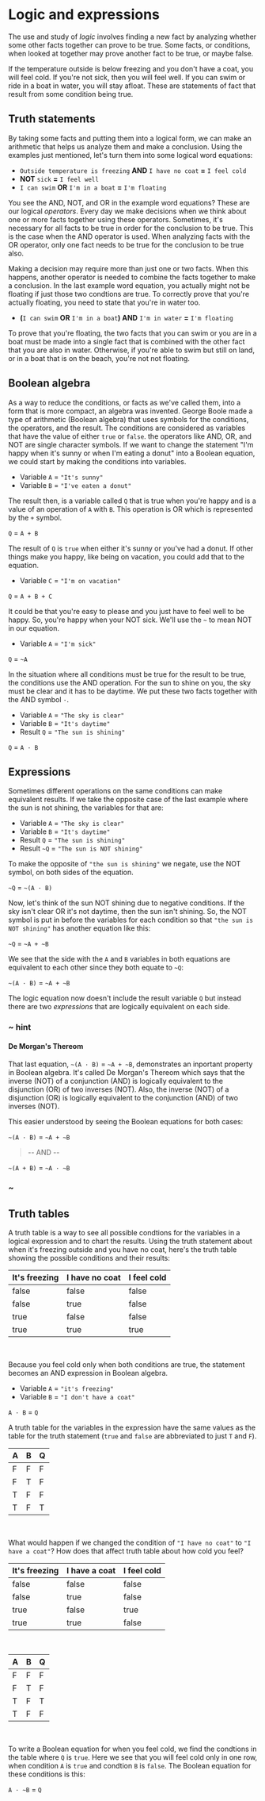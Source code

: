 # Logic and expressions

The use and study of _logic_ involves finding a new fact by analyzing whether some other facts together can prove to be true. Some facts, or conditions, when looked at together may prove another fact to be true, or maybe false.

If the temperature outside is below freezing and you don't have a coat, you will feel cold. If you're not sick, then you will feel well. If you can swim or ride in a boat in water, you will stay afloat. These are statements of fact that result from some condition being true.

## Truth statements

By taking some facts and putting them into a logical form, we can make an arithmetic that helps us analyze them and make a conclusion. Using the examples just mentioned, let's turn them into some logical word equations:

* ``Outside temperature is freezing`` **AND** ``I have no coat`` **=** ``I feel cold``
* **NOT** ``sick`` **=** ``I feel well``
* ``I can swim`` **OR** ``I'm in a boat`` **=** ``I'm floating``

You see the AND, NOT, and OR in the example word equations? These are our logical _operators_. Every day we make decisions when we think about one or more facts together using these operators. Sometimes, it's necessary for all facts to be true in order for the conclusion to be true. This is the case when the AND operator is used. When analyzing facts with the OR operator, only one fact needs to be true for the conclusion to be true also.

Making a decision may require more than just one or two facts. When this happens, another operator is needed to combine the facts together to make a conclusion. In the last example word equation, you actually might not be floating if just those two condtions are true. To correctly prove that you're actually floating, you need to state that you're in water too.

* **(**``I can swim`` **OR** ``I'm in a boat``**) AND** ``I'm in water`` **=** ``I'm floating``

To prove that you're floating, the two facts that you can swim or you are in a boat must be made into a single fact that is combined with the other fact that you are also in water. Otherwise, if you're able to swim but still on land, or in a boat that is on the beach, you're not not floating.

## Boolean algebra

As a way to reduce the conditions, or facts as we've called them, into a form that is more compact, an algebra was invented. George Boole made a type of arithmetic (Boolean algebra) that uses symbols for the conditions, the operators, and the result. The conditions are considered as variables that have the value of either ``true`` or ``false``. the operators like AND, OR, and NOT are single character symbols. If we want to change the statement "I'm happy when it's sunny or when I'm eating a donut" into a Boolean equation, we could start by making the conditions into variables.

* Variable ``A`` = ``"It's sunny"``
* Variable ``B`` = ``"I've eaten a donut"``

The result then, is a variable called ``Q`` that is true when you're happy and is a value of an operation of ``A`` with ``B``. This operation is OR which is represented by the ``+`` symbol.

``Q`` = ``A + B``

The result of ``Q`` is ``true`` when either it's sunny or you've had a donut. If other things make you happy, like being on vacation, you could add that to the equation.

* Variable ``C`` = ``"I'm on vacation"``

``Q`` = ``A + B + C``

It could be that you're easy to please and you just have to feel well to be happy. So, you're happy when your NOT sick. We'll use the ``~`` to mean NOT in our equation.

* Variable ``A`` = ``"I'm sick"``

``Q`` = ``~A``

In the situation where all conditions must be true for the result to be true, the conditions use the AND operation. For the sun to shine on you, the sky must be clear and it has to be daytime. We put these two facts together with the AND symbol ``·``.

* Variable ``A`` = ``"The sky is clear"``
* Variable ``B`` = ``"It's daytime"``
* Result ``Q`` = ``"The sun is shining"``

``Q`` = ``A · B``

## Expressions

Sometimes different operations on the same conditions can make equivalent results. If we take the opposite case of the last example where the sun is not shining, the variables for that are:

* Variable ``A`` = ``"The sky is clear"``
* Variable ``B`` = ``"It's daytime"``
* Result ``Q`` = ``"The sun is shining"``
* Result ``~Q`` = ``"The sun is NOT shining"``

To make the opposite of ``"the sun is shining"`` we negate, use the NOT symbol, on both sides of the equation.

``~Q`` = ``~(A · B)``

Now, let's think of the sun NOT shining due to negative conditions. If the sky isn't clear OR it's not daytime, then the sun isn't shining. So, the NOT symbol is put in before the variables for each condition so that ``"the sun is NOT shining"`` has another equation like this:

``~Q`` = ``~A + ~B``

We see that the side with the ``A`` and ``B`` variables in both equations are equivalent to each other since they both equate to ``~Q``:

``~(A · B)`` = ``~A + ~B``

The logic equation now doesn't include the result variable ``Q`` but instead there are two _expressions_ that are logically equivalent on each side.

### ~ hint

#### De Morgan's Thereom

That last equation, ``~(A · B)`` = ``~A + ~B``, demonstrates an inportant property in Boolean algebra. It's called De Morgan's Thereom which says that the inverse (NOT) of a conjunction (AND) is logically equivalent to the disjunction (OR) of two inverses (NOT). Also, the inverse (NOT) of a disjunction (OR) is logically equivalent to the conjunction (AND) of two inverses (NOT).

This easier understood by seeing the Boolean equations for both cases:

``~(A · B)`` = ``~A + ~B``

>-- AND --

``~(A + B)`` = ``~A · ~B``

### ~

## Truth tables

A truth table is a way to see all possible condtions for the variables in a logical expression and to chart the results. Using the truth statement about when it's freezing outside and you have no coat, here's the truth table showing the possible conditions and their results:

It's freezing | I have no coat | I feel cold
-|-|-
false | false | false
false | true | false
true | false | false
true | true | true
<br/>

Because you feel cold only when both conditions are true, the statement becomes an AND expression in Boolean algebra.

* Variable ``A`` = ``"it's freezing"``
* Variable ``B`` = ``"I don't have a coat"``

``A · B`` = ``Q``

A truth table for the variables in the expression have the same values as the table for the truth statement (``true`` and ``false`` are abbreviated to just ``T`` and ``F``).

A | B | Q
-|-|-
F | F | F
F | T | F
T | F | F
T | F | T
<br/>

What would happen if we changed the condition of ``"I have no coat"`` to ``"I have a coat"``? How does that affect truth table about how cold you feel?

It's freezing | I have a coat | I feel cold
-|-|-
false | false | false
false | true | false
true | false | true
true | true | false
<br/>

A | B | Q
-|-|-
F | F | F
F | T | F
T | F | T
T | F | F
<br/>

To write a Boolean equation for when you feel cold, we find the condtions in the table where ``Q`` is ``true``. Here we see that you will feel cold only in one row, when condition ``A`` is ``true`` and condtion ``B`` is ``false``. The Boolean equation for these conditions is this:

``A · ~B`` = ``Q``

